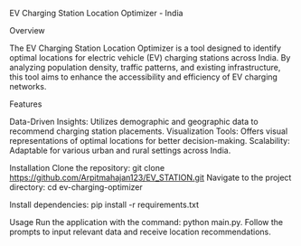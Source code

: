 EV Charging Station Location Optimizer - India

Overview

The EV Charging Station Location Optimizer is a tool designed to identify optimal locations for electric vehicle (EV) charging stations across India. By analyzing population density, traffic patterns, and existing infrastructure, this tool aims to enhance the accessibility and efficiency of EV charging networks.

Features

Data-Driven Insights: Utilizes demographic and geographic data to recommend charging station placements.
Visualization Tools: Offers visual representations of optimal locations for better decision-making.
Scalability: Adaptable for various urban and rural settings across India.

Installation
Clone the repository: git clone https://github.com/Arpitmahajan123/EV_STATION.git
Navigate to the project directory: cd ev-charging-optimizer

Install dependencies: pip install -r requirements.txt

Usage
Run the application with the command: python main.py. Follow the prompts to input relevant data and receive location recommendations.
